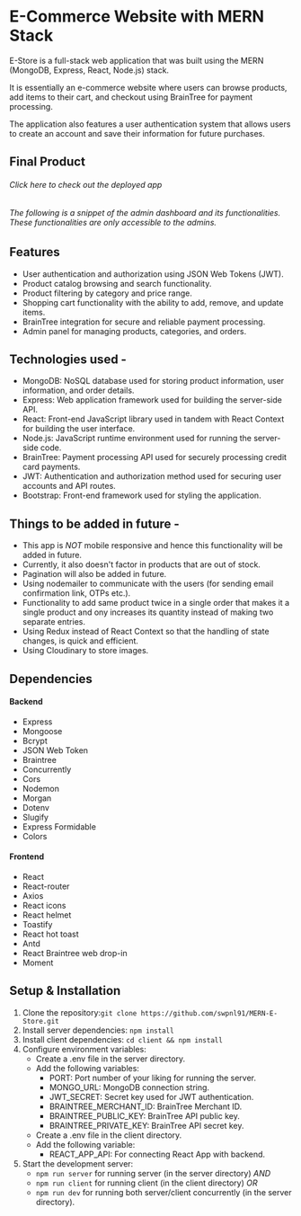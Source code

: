 # E-Commerce Website with MERN Stack

E-Store is a full-stack web application that was built using the MERN (MongoDB, Express, React, Node.js) stack.

It is essentially an e-commerce website where users can browse products, add items to their cart, and checkout using BrainTree for payment processing.

The application also features a user authentication system that allows users to create an account and save their information for future purchases.

## Final Product

###### Click here to check out the deployed app

###### The following is a snippet of the admin dashboard and its functionalities. These functionalities are only accessible to the admins.

## Features

- User authentication and authorization using JSON Web Tokens (JWT).
- Product catalog browsing and search functionality.
- Product filtering by category and price range.
- Shopping cart functionality with the ability to add, remove, and update items.
- BrainTree integration for secure and reliable payment processing.
- Admin panel for managing products, categories, and orders.

## Technologies used -

- MongoDB: NoSQL database used for storing product information, user information, and order details.
- Express: Web application framework used for building the server-side API.
- React: Front-end JavaScript library used in tandem with React Context for building the user interface.
- Node.js: JavaScript runtime environment used for running the server-side code.
- BrainTree: Payment processing API used for securely processing credit card payments.
- JWT: Authentication and authorization method used for securing user accounts and API routes.
- Bootstrap: Front-end framework used for styling the application.

## Things to be added in future -

- This app is _NOT_ mobile responsive and hence this functionality will be added in future.
- Currently, it also doesn't factor in products that are out of stock.
- Pagination will also be added in future.
- Using nodemailer to communicate with the users (for sending email confirmation link, OTPs etc.).
- Functionality to add same product twice in a single order that makes it a single product and ony increases its quantity instead of making two separate entries.
- Using Redux instead of React Context so that the handling of state changes, is quick and efficient.
- Using Cloudinary to store images.

## Dependencies

#### Backend

- Express
- Mongoose
- Bcrypt
- JSON Web Token
- Braintree
- Concurrently
- Cors
- Nodemon
- Morgan
- Dotenv
- Slugify
- Express Formidable
- Colors

#### Frontend

- React
- React-router
- Axios
- React icons
- React helmet
- Toastify
- React hot toast
- Antd
- React Braintree web drop-in
- Moment

## Setup & Installation

1. Clone the repository:`git clone https://github.com/swpnl91/MERN-E-Store.git`
2. Install server dependencies: `npm install`
3. Install client dependencies: `cd client && npm install`
4. Configure environment variables:
   - Create a .env file in the server directory.
   - Add the following variables:
     - PORT: Port number of your liking for running the server.
     - MONGO_URL: MongoDB connection string.
     - JWT_SECRET: Secret key used for JWT authentication.
     - BRAINTREE_MERCHANT_ID: BrainTree Merchant ID.
     - BRAINTREE_PUBLIC_KEY: BrainTree API public key.
     - BRAINTREE_PRIVATE_KEY: BrainTree API secret key.
   - Create a .env file in the client directory.
   - Add the following variable:
     - REACT_APP_API: For connecting React App with backend.
5. Start the development server:
   - `npm run server` for running server (in the server directory) _AND_
   - `npm run client` for running client (in the client directory) _OR_
   - `npm run dev` for running both server/client concurrently (in the server directory).
